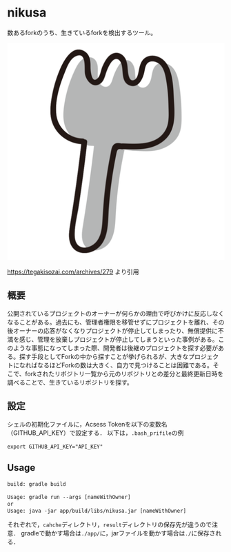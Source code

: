 # nikusa

数あるforkのうち、生きているforkを検出するツール。

![nikusa_logo](https://github.com/tamadalab/nikusa/blob/main/images/logo.svg)

https://tegakisozai.com/archives/279 より引用

## 概要

公開されているプロジェクトのオーナーが何らかの理由で呼びかけに反応しなくなることがある。過去にも、管理者権限を移管せずにプロジェクトを離れ、その後オーナーの応答がなくなりプロジェクトが停止してしまったり、無償提供に不満を感じ、管理を放棄しプロジェクトが停止してしまうといった事例がある。このような事態になってしまった際、開発者は後継のプロジェクトを探す必要がある。探す手段としてForkの中から探すことが挙げられるが、大きなプロジェクトになればなるほどForkの数は大きく、自力で見つけることは困難である。そこで、forkされたリポジトリ一覧から元のリポジトリとの差分と最終更新日時を調べることで、生きているリポジトリを探す。

## 設定

シェルの初期化ファイルに，Acsess Tokenを以下の変数名（GITHUB_API_KEY）で設定する．
以下は，`.bash_prifile`の例
```
export GITHUB_API_KEY="API_KEY"
```

## Usage

```
build: gradle build
```

```
Usage: gradle run --args [nameWithOwner]
or
Usage: java -jar app/build/libs/nikusa.jar [nameWithOwner]
```
それぞれで，`cahche`ディレクトリ，`result`ディレクトリの保存先が違うので注意．
gradleで動かす場合は`./app/`に，jarファイルを動かす場合は`./`に保存される．
